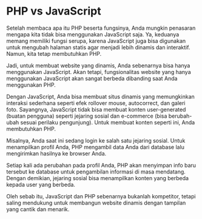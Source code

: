 # PHP vs JavaScript

Setelah membaca apa itu PHP beserta fungsinya, Anda mungkin penasaran mengapa kita tidak bisa menggunakan JavaScript saja. Ya, keduanya memang memiliki fungsi serupa, karena JavaScript juga bisa digunakan untuk mengubah halaman statis agar menjadi lebih dinamis dan interaktif. Namun, kita tetap membutuhkan PHP.

Jadi, untuk membuat website yang dinamis, Anda sebenarnya bisa hanya menggunakan JavaScript. Akan tetapi, fungsionalitas website yang hanya menggunakan JavaScript akan sangat berbeda dibanding saat Anda menggunakan PHP.

Dengan JavaScript, Anda bisa membuat situs dinamis yang memungkinkan interaksi sederhana seperti efek rollover mouse, autocorrect, dan galeri foto. Sayangnya, JavaScript tidak bisa membuat konten user-generated (buatan pengguna) seperti jejaring sosial dan e-commerce (bisa berubah-ubah sesuai perilaku pengunjung). Untuk membuat konten seperti ini, Anda membutuhkan PHP.

Misalnya, Anda saat ini sedang login ke salah satu jejaring sosial. Untuk menampilkan profil Anda, PHP mengambil data Anda dari database lalu mengirimkan hasilnya ke browser Anda.

Setiap kali ada perubahan pada profil Anda, PHP akan menyimpan info baru tersebut ke database untuk pengambilan informasi di masa mendatang. Dengan demikian, jejaring sosial bisa menampilkan konten yang berbeda kepada user yang berbeda.

Oleh sebab itu, JavaScript dan PHP sebenarnya bukanlah kompetitor, tetapi saling mendukung untuk membangun website dinamis dengan tampilan yang cantik dan menarik.
